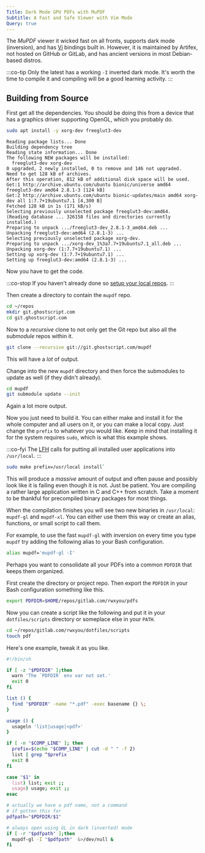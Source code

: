 ```yaml
---
Title: Dark Mode GPU PDFs with MuPDF
Subtitle: A Fast and Safe Viewer with Vim Mode
Query: true
---
```


The *MuPDF* viewer it wicked fast on all fronts, supports dark mode (inversion), and has [Vi](/tools/editors/vi/) bindings built in. However, it is maintained by Artifex, not hosted on GitHub or GitLab, and has ancient versions in most Debian-based distros. 

:::co-tip
Only the latest has a working `-I` inverted dark mode. It's worth the time to compile it and compiling will be a good learning activity.
:::

## Building from Source

First get all the dependencies. You should be doing this from a device that has a graphics driver supporting OpenGL, which you probably do.

```sh
sudo apt install -y xorg-dev freeglut3-dev
```

```{.out}
Reading package lists... Done
Building dependency tree
Reading state information... Done
The following NEW packages will be installed:
  freeglut3-dev xorg-dev
0 upgraded, 2 newly installed, 0 to remove and 146 not upgraded.
Need to get 128 kB of archives.
After this operation, 812 kB of additional disk space will be used.
Get:1 http://archive.ubuntu.com/ubuntu bionic/universe amd64 freeglut3-dev amd64 2.8.1-3 [124 kB]
Get:2 http://archive.ubuntu.com/ubuntu bionic-updates/main amd64 xorg-dev all 1:7.7+19ubuntu7.1 [4,300 B]
Fetched 128 kB in 1s (171 kB/s)
Selecting previously unselected package freeglut3-dev:amd64.
(Reading database ... 326158 files and directories currently installed.)
Preparing to unpack .../freeglut3-dev_2.8.1-3_amd64.deb ...
Unpacking freeglut3-dev:amd64 (2.8.1-3) ...
Selecting previously unselected package xorg-dev.
Preparing to unpack .../xorg-dev_1%3a7.7+19ubuntu7.1_all.deb ...
Unpacking xorg-dev (1:7.7+19ubuntu7.1) ...
Setting up xorg-dev (1:7.7+19ubuntu7.1) ...
Setting up freeglut3-dev:amd64 (2.8.1-3) ...
```

Now you have to get the code. 

:::co-stop
If you haven't already done so [setup your local repos](/services/gitlab/repos/).
:::

Then create a directory to contain the `mupdf` repo.

```sh
cd ~/repos
mkdir git.ghostscript.com
cd git.ghostscript.com
```

Now to a *recursive* clone to not only get the Git repo but also all the *submodule* repos within it.

```sh
git clone --recursive git://git.ghostscript.com/mupdf
```

This will have a *lot* of output.

Change into the new `mupdf` directory and then force the submodules to update as well (if they didn't already).

```sh
cd mupdf
git submodule update --init 
```

Again a lot more output.

Now you just need to build it. You can either make and install it for the whole computer and all users on it, or you can make a local copy. Just change the `prefix` to whatever you would like. Keep in mind that installing it for the system requires `sudo`, which is what this example shows.

:::co-fyi
The [LFH](/tools/linux/lfh/) calls for putting all installed user applications into `/usr/local`.
:::

```sh
sudo make prefix=/usr/local install`
```

This will produce a *massive* amount of output and often pause and possibly look like it is failing even though it is not. Just be patient. You are compiling a rather large application written in C and C++ from scratch. Take a moment to be thankful for precompiled binary packages for most things.

When the compilation finishes you will see two new binaries in `/usr/local`: `mupdf-gl` and `mupdf-xl`.  You can either use them this way or create an alias, functions, or small script to call them. 

For example, to use the fast `mupdf-gl` with inversion on every time you type `mupdf` try adding the following alias to your Bash configuration.

```sh
alias mupdf='mupdf-gl -I'
```

Perhaps you want to consolidate all your PDFs into a common `PDFDIR` that keeps them organized.

First create the directory or project repo. Then export the `PDFDIR` in your Bash configuration something like this.

```sh
export PDFDIR=$HOME/repos/gitlab.com/rwxyou/pdfs
```

Now you can create a script like the following and put it in your `dotfiles/scripts` directory or someplace else in your `PATH`.

```sh
cd ~/repos/gitlab.com/rwxyou/dotfiles/scripts
touch pdf
```

Here's one example, tweak it as you like.

```sh
#!/bin/sh

if [ -z "$PDFDIR" ];then
  warn 'The `PDFDIR` env var not set.'
  exit 0
fi

list () {
  find "$PDFDIR" -name "*.pdf" -exec basename {} \;
}

usage () {
  usageln 'list|usage|<pdf>'
}

if [ -n "$COMP_LINE" ]; then
  prefix=$(echo "$COMP_LINE" | cut -d " " -f 2)
  list | grep ^$prefix
  exit 0
fi

case "$1" in
  list) list; exit ;;
  usage) usage; exit ;;
esac

# actually we have a pdf name, not a command
# if gotten this far
pdfpath="$PDFDIR/$1"

# always open using GL in dark (inverted) mode
if [ -r "$pdfpath" ];then
  mupdf-gl -I "$pdfpath"  &>/dev/null &
fi
```
